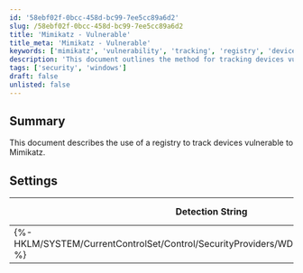 ```yaml
---
id: '58ebf02f-0bcc-458d-bc99-7ee5cc89a6d2'
slug: /58ebf02f-0bcc-458d-bc99-7ee5cc89a6d2
title: 'Mimikatz - Vulnerable'
title_meta: 'Mimikatz - Vulnerable'
keywords: ['mimikatz', 'vulnerability', 'tracking', 'registry', 'devices']
description: 'This document outlines the method for tracking devices vulnerable to Mimikatz using a registry-based detection string. It includes the necessary settings and applicable operating systems for effective monitoring.'
tags: ['security', 'windows']
draft: false
unlisted: false
---
```


## Summary

This document describes the use of a registry to track devices vulnerable to Mimikatz.

## Settings

| Detection String                                          | Comparator | Result | Applicable OS |
|----------------------------------------------------------|------------|--------|----------------|
| \{%-HKLM/SYSTEM/CurrentControlSet/Control/SecurityProviders/WDigest:UseLogonCredential-%} | Equals     | 0      | Windows        |